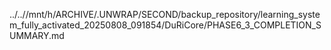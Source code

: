 ../..//mnt/h/ARCHIVE/.UNWRAP/SECOND/backup_repository/learning_system_fully_activated_20250808_091854/DuRiCore/PHASE6_3_COMPLETION_SUMMARY.md